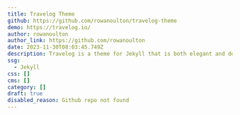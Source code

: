 ```yaml
---
title: Travelog Theme
github: https://github.com/rowanoulton/travelog-theme
demo: https://travelog.io/
author: rowanoulton
author_link: https://github.com/rowanoulton
date: 2023-11-30T08:03:45.749Z
description: Travelog is a theme for Jekyll that is both elegant and downright simple.
ssg:
  - Jekyll
css: []
cms: []
category: []
draft: true
disabled_reason: Github repo not found
---
```

